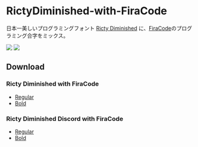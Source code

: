 # RictyDiminished-with-FiraCode

日本一美しいプログラミングフォント [Ricty Diminished](https://github.com/edihbrandon/RictyDiminished) に、[FiraCode](https://github.com/tonsky/FiraCode)のプログラミング合字をミックス。

![](https://i.imgur.com/nPUBImM.png)
![](https://i.imgur.com/TkbPojr.png)

## Download

### Ricty Diminished with FiraCode

* [Regular](https://github.com/hakatashi/RictyDiminished-with-FiraCode/releases/download/0.0.1/RictyDiminished-with-FiraCode-Regular.ttf)
* [Bold](https://github.com/hakatashi/RictyDiminished-with-FiraCode/releases/download/0.0.1/RictyDiminished-with-FiraCode-Bold.ttf)

### Ricty Diminished Discord with FiraCode

* [Regular](https://github.com/hakatashi/RictyDiminished-with-FiraCode/releases/download/0.0.1/RictyDiminishedDiscord-with-FiraCode-Regular.ttf)
* [Bold](https://github.com/hakatashi/RictyDiminished-with-FiraCode/releases/download/0.0.1/RictyDiminishedDiscord-with-FiraCode-Bold.ttf)
